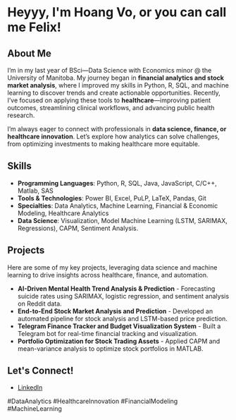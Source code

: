 # Heyyy, I'm Hoang Vo, or you can call me Felix!

## About Me
I’m in my last year of BSci—Data Science with Economics minor @ the University of Manitoba. My journey began in **financial analytics and stock market analysis**, where I improved my skills in Python, R, SQL, and machine learning to discover trends and create actionable opportunities. Recently, I’ve focused on applying these tools to **healthcare**—improving patient outcomes, streamlining clinical workflows, and advancing public health research.

I’m always eager to connect with professionals in **data science, finance, or healthcare innovation**. Let’s explore how analytics can solve challenges, from optimizing investments to making healthcare more equitable.

## Skills
- **Programming Languages**: Python, R, SQL, Java, JavaScript, C/C++, Matlab, SAS
- **Tools & Technologies**: Power BI, Excel, PuLP, LaTeX, Pandas, Git
- **Specialties**: Data Analytics, Machine Learning, Financial & Economic Modeling, Healthcare Analytics
- **Data Science**: Visualization, Model Machine Learning (LSTM, SARIMAX, Regressions), CAPM, Sentiment Analysis.

## Projects
Here are some of my key projects, leveraging data science and machine learning to drive insights across healthcare, finance, and automation.
- **AI-Driven Mental Health Trend Analysis & Prediction** - Forecasting suicide rates using SARIMAX, logistic regression, and sentiment analysis on Reddit data.
- **End-to-End Stock Market Analysis and Prediction** - Developed an automated pipeline for stock analysis and LSTM-based price prediction.
- **Telegram Finance Tracker and Budget Visualization System** - Built a Telegram bot for real-time financial tracking and visualization.
- **Portfolio Optimization for Stock Trading Assets** - Applied CAPM and mean-variance analysis to optimize stock portfolios in MATLAB.

## Let's Connect!
- [LinkedIn](https://www.linkedin.com/in/felixvo7/)

#DataAnalytics #HealthcareInnovation #FinancialModeling #MachineLearning

